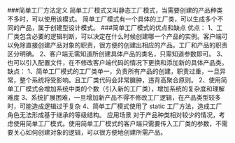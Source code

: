 ###简单工厂方法定义
简单工厂模式又叫静态工厂模式，当需要创建的产品种类不多时，可以使用该模式。
简单工厂模式有一个具体的工厂类，可以生成多个不同的产品，属于创建型设计模式。
###简单工厂模式的优点和缺点
优点：
1、工厂类包含必要的逻辑判断，可以决定在什么时候创建哪一个产品的实例。客户端可以免除直接创建产品对象的职责，很方便的创建出相应的产品。工厂和产品的职责区分明确。
2、客户端无需知道所创建具体产品的类名，只需知道参数即可。
3、也可以引入配置文件，在不修改客户端代码的情况下更换和添加新的具体产品类。
缺点：
1、简单工厂模式的工厂类单一，负责所有产品的创建，职责过重，一旦异常，整个系统将受影响。且工厂类代码会非常臃肿，违背高聚合原则。
2、使用简单工厂模式会增加系统中类的个数（引入新的工厂类），增加系统的复杂度和理解难度
3、系统扩展困难，一旦增加新产品不得不修改工厂逻辑，在产品类型较多时，可能造成逻辑过于复杂
4、简单工厂模式使用了 static 工厂方法，造成工厂角色无法形成基于继承的等级结构。
应用场景
对于产品种类相对较少的情况，考虑使用简单工厂模式。使用简单工厂模式的客户端只需要传入工厂类的参数，不需要关心如何创建对象的逻辑，可以很方便地创建所需产品。